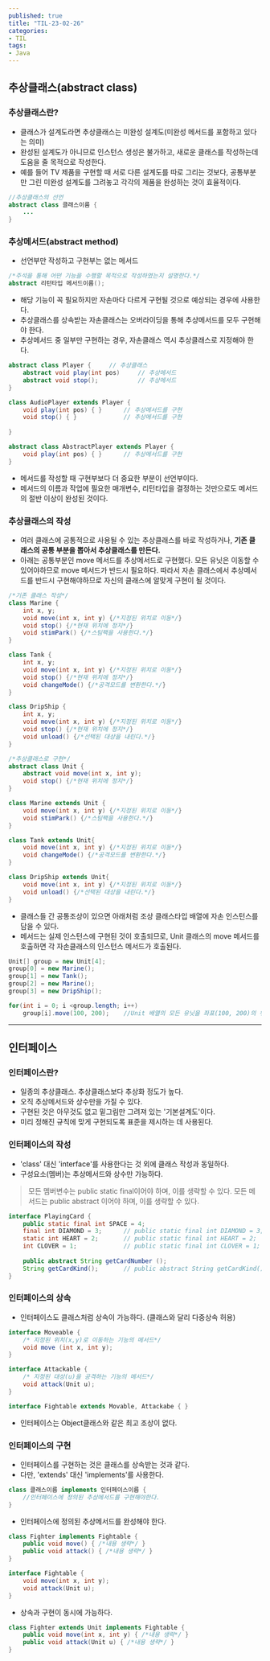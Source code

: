 ```yaml
---
published: true
title: "TIL-23-02-26"
categories: 
- TIL
tags:
- Java
---
```

## 추상클래스(abstract class)
### 추상클래스란?
* 클래스가 설계도라면 추상클래스는 미완성 설계도(미완성 메서드를 포함하고 있다는 의미)
* 완성된 설계도가 아니므로 인스턴스 생성은 불가하고, 새로운 클래스를 작성하는데 도움을 줄 목적으로 작성한다.
* 예를 들어 TV 제품을 구현할 때 서로 다른 설계도를 따로 그리는 것보다, 공통부분만 그린 미완성 설계도를 그려놓고 각각의 제품을 완성하는 것이 효율적이다.
```java
//추상클래스의 선언
abstract class 클래스이름 {
    ...
}
```

### 추상메서드(abstract method)
* 선언부만 작성하고 구현부는 없는 메서드
```java
/*주석을 통해 어떤 기능을 수행할 목적으로 작성하였는지 설명한다.*/
abstract 리턴타입 메서드이름();
```
* 해당 기능이 꼭 필요하지만 자손마다 다르게 구현될 것으로 예상되는 경우에 사용한다.
* 추상클래스를 상속받는 자손클래스는 오버라이딩을 통해 추상메서드를 모두 구현해야 한다.
* 추상메서드 중 일부만 구현하는 경우, 자손클래스 역시 추상클래스로 지정해야 한다.
```java
abstract class Player {     // 추상클래스
    abstract void play(int pos)     // 추상메서드
    abstract void stop();           // 추상메서드
}

class AudioPlayer extends Player {
    void play(int pos) { }      // 추상메서드를 구현
    void stop() { }             // 추상메서드를 구현
    
}

abstract class AbstractPlayer extends Player {
    void play(int pos) { }      // 추상메서드를 구현
}
```
* 메서드를 작성할 때 구현부보다 더 중요한 부분이 선언부이다.
* 메서드의 이름과 작업에 필요한 매개변수, 리턴타입을 결정하는 것만으로도 메서드의 절반 이상이 완성된 것이다.

### 추상클래스의 작성
* 여러 클래스에 공통적으로 사용될 수 있는 추상클래스를 바로 작성하거나, **기존 클래스의 공통 부분을 뽑아서 추상클래스를 만든다.**
* 아래는 공통부분인 move 메서드를 추상메서드로 구현했다. 모든 유닛은 이동할 수 있어야하므로 move 메서드가 반드시 필요하다. 따라서 자손 클래스에서 추상메서드를 반드시 구현해야하므로 자신의 클래스에 알맞게 구현이 될 것이다.

```java
/*기존 클래스 작성*/
class Marine {
    int x, y;
    void move(int x, int y) {/*지정된 위치로 이동*/}
    void stop() {/*현재 위치에 정지*/}
    void stimPark() {/*스팀팩을 사용한다.*/}
}

class Tank {
    int x, y;
    void move(int x, int y) {/*지정된 위치로 이동*/}
    void stop() {/*현재 위치에 정지*/}
    void changeMode() {/*공격모드를 변환한다.*/}
}

class DripShip {
    int x, y;
    void move(int x, int y) {/*지정된 위치로 이동*/}
    void stop() {/*현재 위치에 정지*/}
    void unload() {/*선택된 대상을 내린다.*/}
}
```

```java
/*추상클래스로 구현*/
abstract class Unit {
    abstract void move(int x, int y);
    void stop() {/*현재 위치에 정지*/}
}

class Marine extends Unit {
    void move(int x, int y) {/*지정된 위치로 이동*/}
    void stimPark() {/*스팀팩을 사용한다.*/}
}

class Tank extends Unit{
    void move(int x, int y) {/*지정된 위치로 이동*/}
    void changeMode() {/*공격모드를 변환한다.*/}
}

class DripShip extends Unit{
    void move(int x, int y) {/*지정된 위치로 이동*/}
    void unload() {/*선택된 대상을 내린다.*/}
}
```

* 클래스들 간 공통조상이 있으면 아래처럼 조상 클래스타입 배열에 자손 인스턴스를 담을 수 있다.
* 메서드는 실제 인스턴스에 구현된 것이 호출되므로, Unit 클래스의 move 메서드를 호출하면 각 자손클래스의 인스턴스 메서드가 호출된다.
```java
Unit[] group = new Unit[4];
group[0] = new Marine();
group[1] = new Tank();
group[2] = new Marine();
group[3] = new DripShip();

for(int i = 0; i <group.length; i++)
    group[i].move(100, 200);    //Unit 배열의 모든 유닛을 좌표(100, 200)의 위치로 이동한다.
```
---
## 인터페이스
### 인터페이스란?
* 일종의 추상클래스. 추상클래스보다 추상화 정도가 높다.
* 오직 추상메서드와 상수만을 가질 수 있다.
* 구현된 것은 아무것도 없고 밑그림만 그려져 있는 '기본설계도'이다.
* 미리 정해진 규칙에 맞게 구현되도록 표준을 제시하는 데 사용된다.

### 인터페이스의 작성
* 'class' 대신 'interface'를 사용한다는 것 외에 클래스 작성과 동일하다.
* 구성요소(멤버)는 추상메서드와 상수만 가능하다.
> 모든 멤버변수는 public static final이어야 하며, 이를 생략할 수 있다.
> 모든 메서드는 public abstract 이어야 하며, 이를 생략할 수 있다.
```java
interface PlayingCard {
    public static final int SPACE = 4;
    final int DIAMOND = 3;      // public static final int DIAMOND = 3;  
    static int HEART = 2;       // public static final int HEART = 2;  
    int CLOVER = 1;             // public static final int CLOVER = 1; 
    
    public abstract String getCardNumber ();
    String getCardKind();       // public abstract String getCardKind();
}
```

### 인터페이스의 상속
* 인터페이스도 클래스처럼 상속이 가능하다. (클래스와 달리 다중상속 허용)
```java
interface Moveable {
    /* 지정된 위치(x,y)로 이동하는 기능의 메서드*/
    void move (int x, int y);
}

interface Attackable {
    /* 지정된 대상(u)을 공격하는 기능의 메서드*/
    void attack(Unit u);
}

interface Fightable extends Movable, Attackabe { }
```
* 인터페이스는 Object클래스와 같은 최고 조상이 없다.

### 인터페이스의 구현
* 인터페이스를 구현하는 것은 클래스를 상속받는 것과 같다.
* 다만, 'extends' 대신 'implements'를 사용한다.
```java
class 클래스이름 implements 인터페이스이름 {
    //인터페이스에 정의된 추상메서드를 구현해야한다.
}
```
* 인터페이스에 정의된 추상메서드를 완성해야 한다.
```java
class Fighter implements Fightable {
    public void move() { /*내용 생략*/ }
    public void attack() { /*내용 생략*/ }
}

interface Fightable {
    void move(int x, int y);
    void attack(Unit u);
}
```
* 상속과 구현이 동시에 가능하다.
```java
class Fighter extends Unit implements Fightable {
    public void move(int x, int y) { /*내용 생략*/ }
    public void attack(Unit u) { /*내용 생략*/ }
}
```